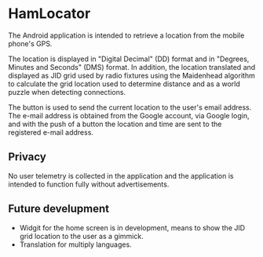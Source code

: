 # HamLocator
The Android application is intended to retrieve a location from the mobile phone's GPS.

The location is displayed in "Digital Decimal" (DD) format and in "Degrees, Minutes and Seconds" (DMS) format. In addition, the location translated and displayed as JID grid used by radio fixtures using the Maidenhead algorithm to calculate the grid location used to determine distance and as a world puzzle when detecting connections.

The button is used to send the current location to the user's email address. The e-mail address is obtained from the Google account, via Google login, and with the push of a button the location and time are sent to the registered e-mail address.


## Privacy
No user telemetry is collected in the application and the application is intended to function fully without advertisements.


## Future develupment
* Widgit for the home screen is in development, means to show the JID grid location to the user as a gimmick.
* Translation for multiply languages.
